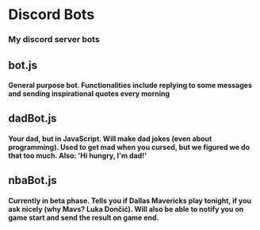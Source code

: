 # Discord Bots
### My discord server bots

## bot.js
#### General purpose bot. Functionalities include replying to some messages and sending inspirational quotes every morning

## dadBot.js
#### Your dad, but in JavaScript. Will make dad jokes (even about programming). Used to get mad when you cursed, but we figured we do that too much. Also: 'Hi hungry, I'm dad!'

## nbaBot.js
#### Currently in beta phase. Tells you if Dallas Mavericks play tonight, if you ask nicely (why Mavs? Luka Dončić). Will also be able to notify you on game start and send the result on game end.
